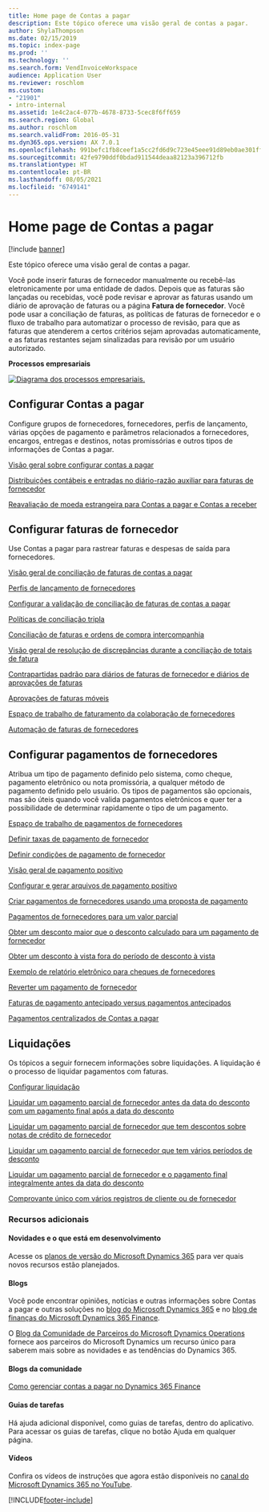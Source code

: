 ```yaml
---
title: Home page de Contas a pagar
description: Este tópico oferece uma visão geral de contas a pagar.
author: ShylaThompson
ms.date: 02/15/2019
ms.topic: index-page
ms.prod: ''
ms.technology: ''
ms.search.form: VendInvoiceWorkspace
audience: Application User
ms.reviewer: roschlom
ms.custom:
- "21901"
- intro-internal
ms.assetid: 1e4c2ac4-077b-4678-8733-5cec8f6ff659
ms.search.region: Global
ms.author: roschlom
ms.search.validFrom: 2016-05-31
ms.dyn365.ops.version: AX 7.0.1
ms.openlocfilehash: 991befc1fb8ceef1a5cc2fd6d9c723e45eee91d89eb0ae301ff20764d80dbee5
ms.sourcegitcommit: 42fe9790ddf0bdad911544deaa82123a396712fb
ms.translationtype: HT
ms.contentlocale: pt-BR
ms.lasthandoff: 08/05/2021
ms.locfileid: "6749141"
---
```

# <a name="accounts-payable-home-page"></a>Home page de Contas a pagar

[!include [banner](../includes/banner.md)]

Este tópico oferece uma visão geral de contas a pagar. 

Você pode inserir faturas de fornecedor manualmente ou recebê-las eletronicamente por uma entidade de dados. Depois que as faturas são lançadas ou recebidas, você pode revisar e aprovar as faturas usando um diário de aprovação de faturas ou a página **Fatura de fornecedor**. Você pode usar a conciliação de faturas, as políticas de faturas de fornecedor e o fluxo de trabalho para automatizar o processo de revisão, para que as faturas que atenderem a certos critérios sejam aprovadas automaticamente, e as faturas restantes sejam sinalizadas para revisão por um usuário autorizado.

**Processos empresariais**

[![Diagrama dos processos empresariais.](./media/AP-process.PNG)](./media/AP-process.PNG)

## <a name="set-up-accounts-payable"></a>Configurar Contas a pagar

Configure grupos de fornecedores, fornecedores, perfis de lançamento, várias opções de pagamento e parâmetros relacionados a fornecedores, encargos, entregas e destinos, notas promissórias e outros tipos de informações de Contas a pagar. 

[Visão geral sobre configurar contas a pagar](accounts-payable-overview.md)

[Distribuições contábeis e entradas no diário-razão auxiliar para faturas de fornecedor](accounting-distributions-subledger-journal-entries-vendor-invoices.md) 

[Reavaliação de moeda estrangeira para Contas a pagar e Contas a receber](../cash-bank-management/foreign-currency-revaluation-accounts-payable-accounts-receivable.md)

## <a name="configure-vendor-invoices"></a>Configurar faturas de fornecedor

Use Contas a pagar para rastrear faturas e despesas de saída para fornecedores.

[Visão geral de conciliação de faturas de contas a pagar](accounts-payable-invoice-matching.md)

[Perfis de lançamento de fornecedores](vendor-posting-profiles.md)

[Configurar a validação de conciliação de faturas de contas a pagar](tasks/set-up-accounts-payable-invoice-matching-validation.md)

[Políticas de conciliação tripla](three-way-matching-policies.md)

[Conciliação de faturas e ordens de compra intercompanhia](invoice-matching-intercompany-purchase-orders.md)

[Visão geral de resolução de discrepâncias durante a conciliação de totais de fatura](resolve-invoice-totals-invoice-matching-discrepancies.md)

[Contrapartidas padrão para diários de faturas de fornecedor e diários de aprovações de faturas](default-offset-accounts-vendor-invoice-journals.md)

[Aprovações de faturas móveis](mobile-invoice-approvals.md)

[Espaço de trabalho de faturamento da colaboração de fornecedores](vendor-portal-invoicing-workspace.md)

[Automação de faturas de fornecedores](vendor-invoice-automation.md)

## <a name="configure-vendor-payments"></a>Configurar pagamentos de fornecedores 

Atribua um tipo de pagamento definido pelo sistema, como cheque, pagamento eletrônico ou nota promissória, a qualquer método de pagamento definido pelo usuário. Os tipos de pagamentos são opcionais, mas são úteis quando você valida pagamentos eletrônicos e quer ter a possibilidade de determinar rapidamente o tipo de um pagamento. 

[Espaço de trabalho de pagamentos de fornecedores](vendor-payments-workspace.md)

[Definir taxas de pagamento de fornecedor](tasks/define-vendor-payment-fees.md)

[Definir condições de pagamento de fornecedor](tasks/define-vendor-payment-terms.md)

[Visão geral de pagamento positivo](positive-pay-overview.md)

[Configurar e gerar arquivos de pagamento positivo](set-up-generate-positive-pay-files.md)

[Criar pagamentos de fornecedores usando uma proposta de pagamento](create-vendor-payments-payment-proposal.md)

[Pagamentos de fornecedores para um valor parcial](vendor-payments-partial-amount.md)

[Obter um desconto maior que o desconto calculado para um pagamento de fornecedor](take-discount-more-calculated-discount-vendor-payment.md)

[Obter um desconto à vista fora do período de desconto à vista](take-cash-discount-outside-cash-discount-timeframe.md)

[Exemplo de relatório eletrônico para cheques de fornecedores](electronic-reporting-sample-vendor-checks.md)

[Reverter um pagamento de fornecedor](reverse-vendor-payment.md)

[Faturas de pagamento antecipado versus pagamentos antecipados](prepayments-invoices-vs-prepayments.md)

[Pagamentos centralizados de Contas a pagar](centralized-payments-accounts-payable.md)

## <a name="settlements"></a>Liquidações

Os tópicos a seguir fornecem informações sobre liquidações. A liquidação é o processo de liquidar pagamentos com faturas. 

[Configurar liquidação](../cash-bank-management/configure-settlement.md)

[Liquidar um pagamento parcial de fornecedor antes da data do desconto com um pagamento final após a data do desconto](settle-partial-vendor-payment-before-discount-or-final-payment-after.md)

[Liquidar um pagamento parcial de fornecedor que tem descontos sobre notas de crédito de fornecedor](settle-partial-vendor-payment-discounts-vendor-credit-notes.md)

[Liquidar um pagamento parcial de fornecedor que tem vários períodos de desconto](settle-partial-vendor-payment-multiple-discount-periods.md)

[Liquidar um pagamento parcial de fornecedor e o pagamento final integralmente antes da data do desconto](settle-partial-vendor-payment-or-final-payment-before-discount.md)

[Comprovante único com vários registros de cliente ou de fornecedor](single-voucher-multiple-customer-vendor-records.md)



### <a name="additional-resources"></a>Recursos adicionais

#### <a name="whats-new-and-in-development"></a>Novidades e o que está em desenvolvimento

Acesse os [planos de versão do Microsoft Dynamics 365](/dynamics365/release-plans/) para ver quais novos recursos estão planejados. 

#### <a name="blogs"></a>Blogs

Você pode encontrar opiniões, notícias e outras informações sobre Contas a pagar e outras soluções no [blog do Microsoft Dynamics 365](https://community.dynamics.com/b/msftdynamicsblog?c=Enterprise) e no [blog de finanças do Microsoft Dynamics 365 Finance](https://community.dynamics.com/365/financeandoperations/b/financials).

O [Blog da Comunidade de Parceiros do Microsoft Dynamics Operations](https://community.dynamics.com/partner/b/operationspartnercommunityblog) fornece aos parceiros do Microsoft Dynamics um recurso único para saberem mais sobre as novidades e as tendências do Dynamics 365.

#### <a name="community-blogs"></a>Blogs da comunidade

[Como gerenciar contas a pagar no Dynamics 365 Finance](https://financefunction.tech/2019/02/15/how-to-manage-payables-in-dynamics-365-for-finance-and-operations)

#### <a name="task-guides"></a>Guias de tarefas
Há ajuda adicional disponível, como guias de tarefas, dentro do aplicativo. Para acessar os guias de tarefas, clique no botão Ajuda em qualquer página.

#### <a name="videos"></a>Vídeos

Confira os vídeos de instruções que agora estão disponíveis no [canal do Microsoft Dynamics 365 no YouTube](https://www.youtube.com/channel/UCJGCg4rB3QSs8y_1FquelBQ).






[!INCLUDE[footer-include](../../includes/footer-banner.md)]